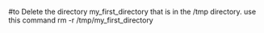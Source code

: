 #to Delete the directory my_first_directory that is in the /tmp directory.
use this command
rm -r /tmp/my_first_directory
